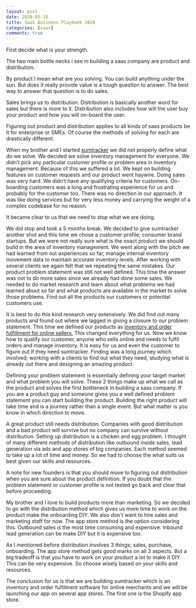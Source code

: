 ```yaml
---
layout: post
date: 2020-05-10
title: SaaS Business Playbook 2020
categories: [saas]
comments: true
---
```


First decide what is your strength.

The two main bottle necks i see in building a saas company are product and distribution.

By product I mean what are you solving. You can build anything under the sun. But does it really provide value is a tough question to answer. The best way to answer that question is to do sales.

<!--more-->

Sales brings us to distribution. Distribution is basically another word for sales but there is more to it. Distribution also includes how will the user buy your product and how you will on-board the user.

Figuring out product and distribution applies to all kinds of saas products be it for enterprise or SMEs. Of course the methods of solving for each are drastically different.

When my brother and I started [sumtracker](https://sumtracker.com) we did not properly define what do we solve. We decided we solve inventory management for everyone. We didn’t pick any particular customer profile or problem area in inventory management. Because of this we suffered a lot. We kept on building features on customer requests and our product went haywire. Doing sales was very hard. We didn’t have any qualifying criteria for customers. On-boarding customers was a long and frustrating experience for us and probably for the customer too. There was no direction in our approach. It was like doing services but for very less money and carrying the weight of a complex codebase for no reason.

It became clear to us that we need to stop what we are doing.

We did stop and took a 5 months break. We decided to give sumtracker another shot and this time we chose a customer profile; consumer brand startups. But we were not really sure what is the exact product we should build in the area of inventory management. We went along with the pitch we had learned from out experiences so far, manage internal inventory movement data to maintain accurate inventory levels. After working with several clients we again felt that we repeating the same mistakes. Our product problem statement was still not well defined. This time the answer was not to do more sales since we already had done some sales. We needed to do market research and learn about what problems we had learned about so far and what products are available in the market to solve those problems. Find out all the products our customers or potential customers use.

It is best to do this kind research very extensively. We did find out many products and found out where we lagged in giving a closure to our problem statement. This time we defined our products as [<u>inventory and order fulfillment for online sellers</u>](https://sumtracker.com)[.](https://sumtracker.com) This changed everything for us. Now we know how to qualify our customer, anyone who sells online and needs to fulfil orders and manage inventory. It is easy for us and even the customer to figure out if they need sumtracker. Finding was a long journey which involved; working with a clients to find out what they need, studying what is already out there and designing an amazing product.

Defining your problem statement is essentially defining your target market and what problem you will solve. These 2 things make up what we call as the product and solves the first bottleneck in building a saas company. If you are a product guy and someone gives you a well defined problem statement you can start building the product. Building the right product will take time and is a journey rather than a single event. But what matter is you know in which direction to move.

A great product still needs distribution. Companies with good distribution and a bad product will survive but no company can survive without distribution. Setting up distribution is a chicken and egg problem. I thought of many different methods of distribution like outbound inside sales, lead generation via ads and app stores of big companies. Each method seemed to take up a lot of time and money. So we had to choose the what suits us best given our skills and resources.

A note for new founders is that you should move to figuring out distribution when you are sure about the product definition. If you doubt that the problem statement or customer profile is not tested go back and clear that before proceeding.

My brother and I love to build products more than marketing. So we decided to go with the distribution method which gives us more time to work on the product make the onboarding DIY. We also don't want to hire sales and marketing staff for now. The app store method is the option considering this. Outbound sales is the most time consuming and expensive. Inbound lead generation can be make DIY but it is expensive too.

As I mentioned before distribution involves 3 things; sales, purchase, onboarding. The app store method gets good marks on all 3 aspects. But a big tradeoff is that you have to work on your product a lot to make it DIY. This can be very expensive. So choose wisely based on your skills and resources.

The conclusion for us is that we are building sumtracker which is an inventory and order fulfilment software for online merchants and we will be launching our app on several app stores. The first one is the Shopify app store.


